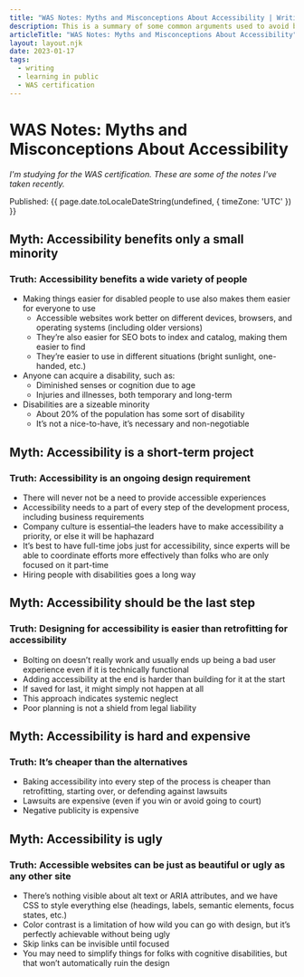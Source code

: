```yaml
---
title: "WAS Notes: Myths and Misconceptions About Accessibility | Writing | Dustin Whisman"
description: This is a summary of some common arguments used to avoid building for accessibility and why those arguments are ultimately wrong.
articleTitle: "WAS Notes: Myths and Misconceptions About Accessibility"
layout: layout.njk
date: 2023-01-17
tags:
  - writing
  - learning in public
  - WAS certification
---
```


# WAS Notes: Myths and Misconceptions About Accessibility

_I'm studying for the WAS certification. These are some of the notes I've taken recently._

<p class="cmp-fine-print">
  Published:
  <time datetime="{{ page.date.toISOString() }}">
    {{ page.date.toLocaleDateString(undefined, { timeZone: 'UTC' }) }}
  </time>
</p>

## Myth: Accessibility benefits only a small minority

### Truth: Accessibility benefits a wide variety of people

- Making things easier for disabled people to use also makes them easier for everyone to use
    - Accessible websites work better on different devices, browsers, and operating systems (including older versions)
    - They’re also easier for SEO bots to index and catalog, making them easier to find
    - They’re easier to use in different situations (bright sunlight, one-handed, etc.)
- Anyone can acquire a disability, such as:
    - Diminished senses or cognition due to age
    - Injuries and illnesses, both temporary and long-term
- Disabilities are a sizeable minority
    - About 20% of the population has some sort of disability
    - It’s not a nice-to-have, it’s necessary and non-negotiable

## Myth: Accessibility is a short-term project

### Truth: Accessibility is an ongoing design requirement

- There will never not be a need to provide accessible experiences
- Accessibility needs to a part of every step of the development process, including business requirements
- Company culture is essential–the leaders have to make accessibility a priority, or else it will be haphazard
- It’s best to have full-time jobs just for accessibility, since experts will be able to coordinate efforts more effectively than folks who are only focused on it part-time
- Hiring people with disabilities goes a long way

## Myth: Accessibility should be the last step

### Truth: Designing for accessibility is easier than retrofitting for accessibility

- Bolting on doesn’t really work and usually ends up being a bad user experience even if it is technically functional
- Adding accessibility at the end is harder than building for it at the start
- If saved for last, it might simply not happen at all
- This approach indicates systemic neglect
- Poor planning is not a shield from legal liability

## Myth: Accessibility is hard and expensive

### Truth: It’s cheaper than the alternatives

- Baking accessibility into every step of the process is cheaper than retrofitting, starting over, or defending against lawsuits
- Lawsuits are expensive (even if you win or avoid going to court)
- Negative publicity is expensive

## Myth: Accessibility is ugly

### Truth: Accessible websites can be just as beautiful or ugly as any other site

- There’s nothing visible about alt text or ARIA attributes, and we have CSS to style everything else (headings, labels, semantic elements, focus states, etc.)
- Color contrast is a limitation of how wild you can go with design, but it’s perfectly achievable without being ugly
- Skip links can be invisible until focused
- You may need to simplify things for folks with cognitive disabilities, but that won’t automatically ruin the design
